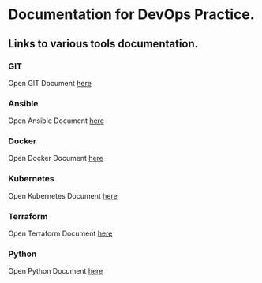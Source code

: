 # Documentation for DevOps Practice.

## Links to various tools documentation.

### GIT
Open GIT Document [here](https://github.com/pravintemghare/documentation/tree/master/GIT) 

### Ansible
Open Ansible Document [here](https://github.com/pravintemghare/documentation/tree/master/Ansible)

### Docker
Open Docker Document [here](https://github.com/pravintemghare/documentation/tree/master/Docker)

### Kubernetes
Open Kubernetes Document [here](https://github.com/pravintemghare/documentation/tree/master/Kubernetes)

### Terraform
Open Terraform Document [here](https://github.com/pravintemghare/documentation/tree/master/Terraform)

### Python
Open Python Document [here](https://github.com/pravintemghare/documentation/tree/master/Python)